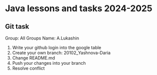 # Java lessons and tasks 2024-2025

## Git task
Group: All Groups
Name: A.Lukashin

1. Write your github login into the google table
2. Create your own branch: 20102_Yashnova-Daria
3. Change README.md
4. Push your changes into your branch
5. Resolve conflict


